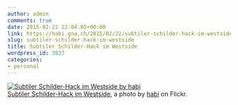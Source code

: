 ```yaml
---
author: admin
comments: true
date: 2015-02-22 22:04:05+00:00
link: https://habi.gna.ch/2015/02/22/subtiler-schilder-hack-im-westside/
slug: subtiler-schilder-hack-im-westside
title: Subtiler Schilder-Hack im Westside
wordpress_id: 3837
categories:
- personal
---
```


[![Subtiler Schilder-Hack im Westside by habi](https://static.flickr.com/8592/15994703154_ab3a55a829.jpg)](https://www.flickr.com/photos/habi/15994703154/)  
[Subtiler Schilder-Hack im Westside](https://www.flickr.com/photos/habi/15994703154/), a photo by [habi](https://www.flickr.com/photos/habi/) on Flickr.
